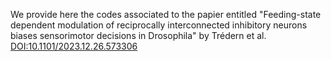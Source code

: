 We provide here the codes associated to the papier entitled "Feeding-state dependent modulation of reciprocally interconnected inhibitory neurons biases sensorimotor decisions in Drosophila" by  Trédern et al. [DOI:10.1101/2023.12.26.573306](https://doi.org/10.1101/2023.12.26.573306) 
